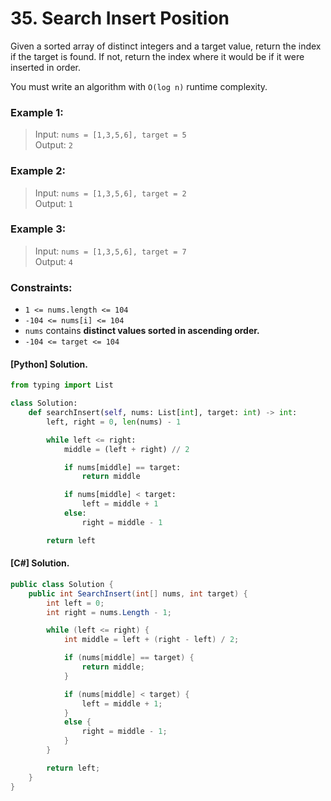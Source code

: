 # 35. Search Insert Position

Given a sorted array of distinct integers and a target value, return the index if the target is found. If not, return the index where it would be if it were inserted in order.

You must write an algorithm with `O(log n)` runtime complexity.

 
### Example 1:

> Input: `nums = [1,3,5,6], target = 5`  
> Output: `2`


### Example 2:

> Input: `nums = [1,3,5,6], target = 2`  
> Output: `1`

### Example 3:

> Input: `nums = [1,3,5,6], target = 7`  
> Output: `4`
 

### Constraints:

- `1 <= nums.length <= 104`
- `-104 <= nums[i] <= 104`
- `nums` contains **distinct values sorted in ascending order.**
- `-104 <= target <= 104`

#### [Python] Solution.
```python
from typing import List

class Solution:
    def searchInsert(self, nums: List[int], target: int) -> int:
        left, right = 0, len(nums) - 1

        while left <= right:
            middle = (left + right) // 2

            if nums[middle] == target:
                return middle

            if nums[middle] < target:
                left = middle + 1
            else:
                right = middle - 1

        return left
```

#### [C#] Solution.
```csharp
public class Solution {
    public int SearchInsert(int[] nums, int target) {
        int left = 0;
        int right = nums.Length - 1;

        while (left <= right) {
            int middle = left + (right - left) / 2;

            if (nums[middle] == target) {
                return middle;
            }

            if (nums[middle] < target) {
                left = middle + 1;
            }
            else {
                right = middle - 1;
            }
        }

        return left;
    }
}
```